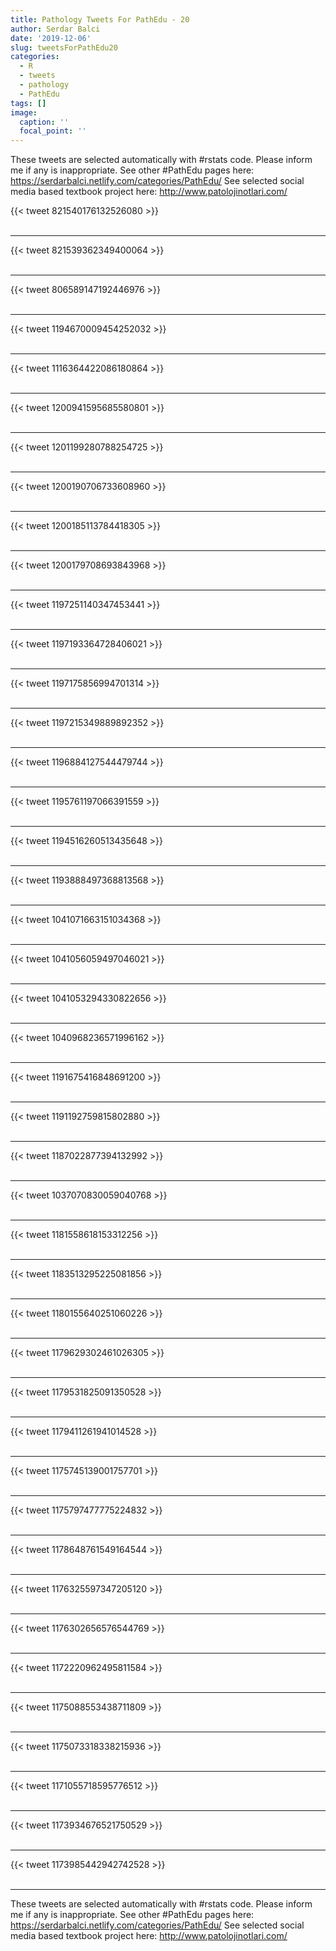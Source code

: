 ```yaml
---
title: Pathology Tweets For PathEdu - 20
author: Serdar Balci
date: '2019-12-06'
slug: tweetsForPathEdu20
categories:
  - R
  - tweets
  - pathology
  - PathEdu
tags: []
image:
  caption: ''
  focal_point: ''
---
```



These tweets are selected automatically with #rstats code. Please inform me if any is inappropriate.
See other #PathEdu pages here: https://serdarbalci.netlify.com/categories/PathEdu/ 
See selected social media based textbook project here: http://www.patolojinotlari.com/

{{< tweet 821540176132526080 >}}
<br>
<br>
<hr>
{{< tweet 821539362349400064 >}}
<br>
<br>
<hr>
{{< tweet 806589147192446976 >}}
<br>
<br>
<hr>
{{< tweet 1194670009454252032 >}}
<br>
<br>
<hr>
{{< tweet 1116364422086180864 >}}
<br>
<br>
<hr>
{{< tweet 1200941595685580801 >}}
<br>
<br>
<hr>
{{< tweet 1201199280788254725 >}}
<br>
<br>
<hr>
{{< tweet 1200190706733608960 >}}
<br>
<br>
<hr>
{{< tweet 1200185113784418305 >}}
<br>
<br>
<hr>
{{< tweet 1200179708693843968 >}}
<br>
<br>
<hr>
{{< tweet 1197251140347453441 >}}
<br>
<br>
<hr>
{{< tweet 1197193364728406021 >}}
<br>
<br>
<hr>
{{< tweet 1197175856994701314 >}}
<br>
<br>
<hr>
{{< tweet 1197215349889892352 >}}
<br>
<br>
<hr>
{{< tweet 1196884127544479744 >}}
<br>
<br>
<hr>
{{< tweet 1195761197066391559 >}}
<br>
<br>
<hr>
{{< tweet 1194516260513435648 >}}
<br>
<br>
<hr>
{{< tweet 1193888497368813568 >}}
<br>
<br>
<hr>
{{< tweet 1041071663151034368 >}}
<br>
<br>
<hr>
{{< tweet 1041056059497046021 >}}
<br>
<br>
<hr>
{{< tweet 1041053294330822656 >}}
<br>
<br>
<hr>
{{< tweet 1040968236571996162 >}}
<br>
<br>
<hr>
{{< tweet 1191675416848691200 >}}
<br>
<br>
<hr>
{{< tweet 1191192759815802880 >}}
<br>
<br>
<hr>
{{< tweet 1187022877394132992 >}}
<br>
<br>
<hr>
{{< tweet 1037070830059040768 >}}
<br>
<br>
<hr>
{{< tweet 1181558618153312256 >}}
<br>
<br>
<hr>
{{< tweet 1183513295225081856 >}}
<br>
<br>
<hr>
{{< tweet 1180155640251060226 >}}
<br>
<br>
<hr>
{{< tweet 1179629302461026305 >}}
<br>
<br>
<hr>
{{< tweet 1179531825091350528 >}}
<br>
<br>
<hr>
{{< tweet 1179411261941014528 >}}
<br>
<br>
<hr>
{{< tweet 1175745139001757701 >}}
<br>
<br>
<hr>
{{< tweet 1175797477775224832 >}}
<br>
<br>
<hr>
{{< tweet 1178648761549164544 >}}
<br>
<br>
<hr>
{{< tweet 1176325597347205120 >}}
<br>
<br>
<hr>
{{< tweet 1176302656576544769 >}}
<br>
<br>
<hr>
{{< tweet 1172220962495811584 >}}
<br>
<br>
<hr>
{{< tweet 1175088553438711809 >}}
<br>
<br>
<hr>
{{< tweet 1175073318338215936 >}}
<br>
<br>
<hr>
{{< tweet 1171055718595776512 >}}
<br>
<br>
<hr>
{{< tweet 1173934676521750529 >}}
<br>
<br>
<hr>
{{< tweet 1173985442942742528 >}}
<br>
<br>
<hr>


These tweets are selected automatically with #rstats code. Please inform me if any is inappropriate.
See other #PathEdu pages here: https://serdarbalci.netlify.com/categories/PathEdu/ 
See selected social media based textbook project here: http://www.patolojinotlari.com/
